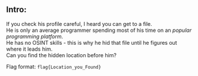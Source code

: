 ## Intro:
If you check his profile careful, I heard you can get to a file. <br>
He is only an average programmer spending most of his time on an *popular programming platform*. <br>
He has no OSINT skills - this is why he hid that file until he figures out where it leads him. <br>
Can you find the hidden location before him?<br>

Flag format: `flag{Location_you_Found}`
